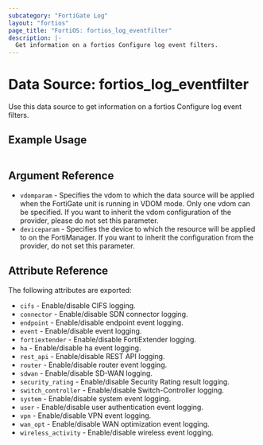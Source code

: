 ```yaml
---
subcategory: "FortiGate Log"
layout: "fortios"
page_title: "FortiOS: fortios_log_eventfilter"
description: |-
  Get information on a fortios Configure log event filters.
---
```


# Data Source: fortios_log_eventfilter
Use this data source to get information on a fortios Configure log event filters.


## Example Usage

```hcl

```

## Argument Reference

* `vdomparam` - Specifies the vdom to which the data source will be applied when the FortiGate unit is running in VDOM mode. Only one vdom can be specified. If you want to inherit the vdom configuration of the provider, please do not set this parameter.
* `deviceparam` - Specifies the device to which the resource will be applied to on the FortiManager. If you want to inherit the configuration from the provider, do not set this parameter.

## Attribute Reference

The following attributes are exported:

* `cifs` - Enable/disable CIFS logging.
* `connector` - Enable/disable SDN connector logging.
* `endpoint` - Enable/disable endpoint event logging.
* `event` - Enable/disable event logging.
* `fortiextender` - Enable/disable FortiExtender logging.
* `ha` - Enable/disable ha event logging.
* `rest_api` - Enable/disable REST API logging.
* `router` - Enable/disable router event logging.
* `sdwan` - Enable/disable SD-WAN logging.
* `security_rating` - Enable/disable Security Rating result logging.
* `switch_controller` - Enable/disable Switch-Controller logging.
* `system` - Enable/disable system event logging.
* `user` - Enable/disable user authentication event logging.
* `vpn` - Enable/disable VPN event logging.
* `wan_opt` - Enable/disable WAN optimization event logging.
* `wireless_activity` - Enable/disable wireless event logging.
